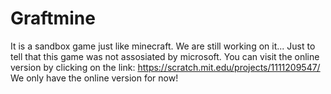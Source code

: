 # Graftmine
It is a sandbox game just like minecraft. We are still working on it...
Just to tell that this game was not assosiated by microsoft.
You can visit the online version by clicking on the link: https://scratch.mit.edu/projects/1111209547/
We only have the online version for now!
